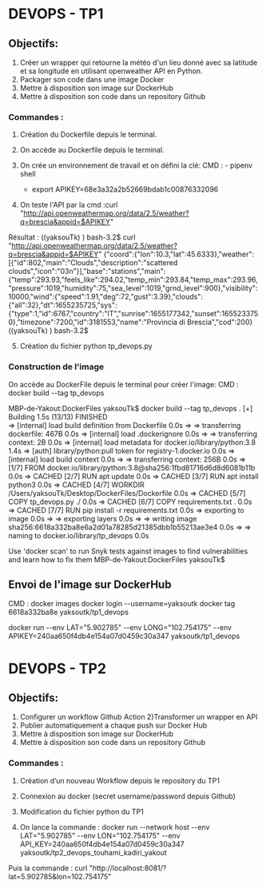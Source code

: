 # DEVOPS - TP1

## Objectifs:

1) Créer un wrapper qui retourne la météo d'un lieu donné avec sa latitude et sa longitude 
en utilisant openweather API en Python.
2) Packager son code dans une image Docker
3) Mettre à disposition son image sur DockerHub
4) Mettre à disposition son code dans un repository Github

### Commandes :

1) Création du Dockerfile depuis le terminal.

2) On accède au Dockerfile depuis le terminal.

3) On crée un environnement de travail et on défini la clé:
CMD : - pipenv shell 
      - export APIKEY=68e3a32a2b52669bdab1c00876332096

4) On teste l'API par la cmd :curl "http://api.openweathermap.org/data/2.5/weather?q=brescia&appid=$APIKEY"

Résultat :
((yaksouTk) ) bash-3.2$ curl "http://api.openweathermap.org/data/2.5/weather?q=brescia&appid=$APIKEY"
{"coord":{"lon":10.3,"lat":45.6333},"weather":[{"id":802,"main":"Clouds","description":"scattered clouds","icon":"03n"}],"base":"stations","main":{"temp":293.93,"feels_like":294.02,"temp_min":293.84,"temp_max":293.96,"pressure":1019,"humidity":75,"sea_level":1019,"grnd_level":900},"visibility":10000,"wind":{"speed":1.91,"deg":72,"gust":3.39},"clouds":{"all":32},"dt":1655235725,"sys":{"type":1,"id":6767,"country":"IT","sunrise":1655177342,"sunset":1655233750},"timezone":7200,"id":3181553,"name":"Provincia di Brescia","cod":200}((yaksouTk) ) bash-3.2$ 

5) Création du fichier python tp_devops.py



### Construction de l'image

On accède au DockerFile depuis le terminal pour créer l'image: CMD : docker build --tag tp_devops

MBP-de-Yakout:DockerFiles yaksouTk$ docker build --tag tp_devops . 
[+] Building 1.5s (13/13) FINISHED                                              
 => [internal] load build definition from Dockerfile                       0.0s
 => => transferring dockerfile: 467B                                       0.0s
 => [internal] load .dockerignore                                          0.0s
 => => transferring context: 2B                                            0.0s
 => [internal] load metadata for docker.io/library/python:3.8              1.4s
 => [auth] library/python:pull token for registry-1.docker.io              0.0s
 => [internal] load build context                                          0.0s
 => => transferring context: 256B                                          0.0s
 => [1/7] FROM docker.io/library/python:3.8@sha256:1fbd81716d6d8d6081b11b  0.0s
 => CACHED [2/7] RUN apt update                                            0.0s
 => CACHED [3/7] RUN apt install python3                                   0.0s
 => CACHED [4/7] WORKDIR /Users/yaksouTk/Desktop/DockerFiles/Dockerfile    0.0s
 => CACHED [5/7] COPY tp_devops.py ./                                      0.0s
 => CACHED [6/7] COPY requirements.txt .                                   0.0s
 => CACHED [7/7] RUN pip install -r requirements.txt                       0.0s
 => exporting to image                                                     0.0s
 => => exporting layers                                                    0.0s
 => => writing image sha256:6618a332ba8e6a2d01a78285d21385dbb1b55213ae3e4  0.0s
 => => naming to docker.io/library/tp_devops                               0.0s

Use 'docker scan' to run Snyk tests against images to find vulnerabilities and learn how to fix them
MBP-de-Yakout:DockerFiles yaksouTk$ 



## Envoi de l'image sur DockerHub

CMD :
docker images
docker login --username=yaksoutk
docker tag 6618a332ba8e yaksoutk/tp1_devops

docker run --env LAT="5.902785" --env LONG="102.754175" --env APIKEY=240aa650f4db4e154a07d0459c30a347 yaksoutk/tp1_devops



# DEVOPS - TP2

## Objectifs:


1) Configurer un workflow Github Action
2)Transformer un wrapper en API
3) Publier automatiquement a chaque push sur Docker Hub 
4) Mettre à disposition son image sur DockerHub 
5) Mettre à disposition son code dans un repository Github



### Commandes :

1) Création d’un nouveau Workflow depuis le repository du TP1

2) Connexion au docker (secret username/password depuis Github)

3) Modification du fichier python du TP1

4) On lance la commande : 
docker run --network host --env LAT="5.902785" --env LON="102.754175" --env API_KEY=240aa650f4db4e154a07d0459c30a347 
yaksoutk/tp2_devops_touhami_kadiri_yakout


Puis la commande : curl "http://localhost:8081/?lat=5.902785&lon=102.754175"
